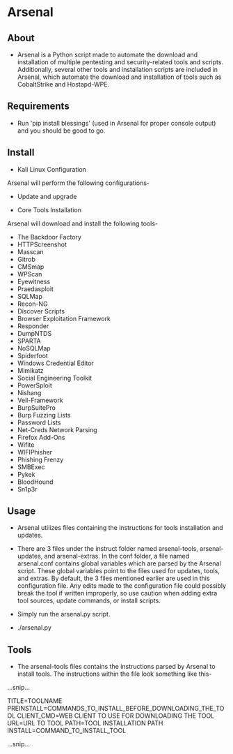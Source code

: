 # Arsenal

## About

* Arsenal is a Python script made to automate the download and installation of
  multiple pentesting and security-related tools and scripts. Additionally,
  several other tools and installation scripts are included in Arsenal,
  which automate the download and installation of tools such as CobaltStrike and Hostapd-WPE.
  
## Requirements

* Run 'pip install blessings' (used in Arsenal for proper console output) and you should be good to go.

## Install

* Kali Linux Configuration

Arsenal will perform the following configurations-

  - Update and upgrade

* Core Tools Installation

Arsenal will download and install the following tools-

  - The Backdoor Factory
  - HTTPScreenshot
  - Masscan
  - Gitrob
  - CMSmap
  - WPScan
  - Eyewitness
  - Praedasploit
  - SQLMap
  - Recon-NG
  - Discover Scripts
  - Browser Exploitation Framework
  - Responder
  - DumpNTDS
  - SPARTA
  - NoSQLMap
  - Spiderfoot
  - Windows Credential Editor
  - Mimikatz
  - Social Engineering Toolkit
  - PowerSploit
  - Nishang
  - Veil-Framework
  - BurpSuitePro
  - Burp Fuzzing Lists
  - Password Lists
  - Net-Creds Network Parsing
  - Firefox Add-Ons
  - Wifite
  - WIFIPhisher
  - Phishing Frenzy
  - SMBExec
  - Pykek
  - BloodHound
  - Sn1p3r

## Usage

* Arsenal utilizes files containing the instructions for tools installation and updates.
* There are 3 files under the instruct folder named arsenal-tools, arsenal-updates, and arsenal-extras.
  In the conf folder, a file named arsenal.conf contains global variables which are parsed by the Arsenal script.
  These global variables point to the files used for updates, tools, and extras. By default, the 3 files mentioned earlier
  are used in this configuration file. Any edits made to the configuration file could possibly break the tool if written improperly,
  so use caution when adding extra tool sources, update commands, or install scripts.

*  Simply run the arsenal.py script.

  - ./arsenal.py

## Tools

* The arsenal-tools files contains the instructions parsed by Arsenal to install tools.
  The instructions within the file look something like this-

...snip...

TITLE=TOOLNAME
PREINSTALL=COMMANDS_TO_INSTALL_BEFORE_DOWNLOADING_THE_TOOL
CLIENT_CMD=WEB CLIENT TO USE FOR DOWNLOADING THE TOOL
URL=URL TO TOOL
PATH=TOOL INSTALLATION PATH
INSTALL=COMMAND_TO_INSTALL_TOOL

...snip...
